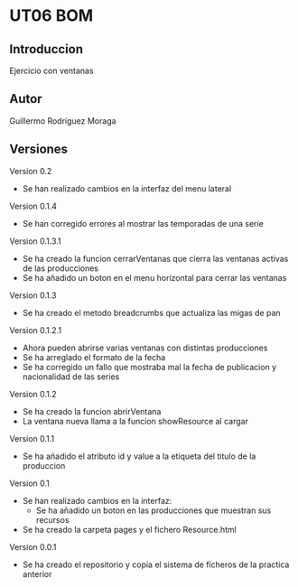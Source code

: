# UT06 BOM

## Introduccion

Ejercicio con ventanas

## Autor

Guillermo Rodríguez Moraga

## Versiones

Version 0.2
- Se han realizado cambios en la interfaz del menu lateral

Version 0.1.4
- Se han corregido errores al mostrar las temporadas de una serie

Version 0.1.3.1
- Se ha creado la funcion cerrarVentanas que cierra las ventanas activas de las producciones
- Se ha añadido un boton en el menu horizontal para cerrar las ventanas

Version 0.1.3
- Se ha creado el metodo breadcrumbs que actualiza las migas de pan

Version 0.1.2.1
- Ahora pueden abrirse varias ventanas con distintas producciones
- Se ha arreglado el formato de la fecha
- Se ha corregido un fallo que mostraba mal la fecha de publicacion y nacionalidad de las series

Version 0.1.2
- Se ha creado la funcion abrirVentana
- La ventana nueva llama a la funcion showResource al cargar

Version 0.1.1
- Se ha añadido el atributo id y value a la etiqueta del titulo de la produccion

Version 0.1
- Se han realizado cambios en la interfaz:
    - Se ha añadido un boton en las producciones que muestran sus recursos
- Se ha creado la carpeta pages y el fichero Resource.html

Version 0.0.1
- Se ha creado el repositorio y copia el sistema de ficheros de la practica anterior
    
